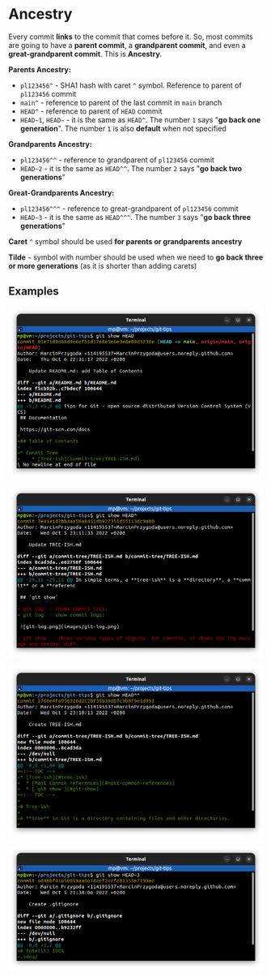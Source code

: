 # Ancestry

Every commit **links** to the commit that comes before it. So, most commits are going to have a **parent commit**, a **grandparent commit**, and even a **great-grandparent commit**. This is **Ancestry**.

**Parents Ancestry:**
* `pl123456^` - SHA1 hash with caret `^` symbol. Reference to parent of `pl123456` commit
* `main^` - reference to parent of the last commit in `main` branch
* `HEAD^` - reference to parent of `HEAD` commit
* `HEAD~1`, `HEAD~` - it is the same as `HEAD^`. The number `1` says "**go back one generation**". The number `1` is also **default** when not specified

**Grandparents Ancestry:**
* `pl123456^^` - reference to grandparent of `pl123456` commit
* `HEAD~2` - it is the same as `HEAD^^`. The number `2` says "**go back two generations**"

**Great-Grandparents Ancestry:**
* `pl123456^^^` - reference to great-grandparent of `pl123456` commit
* `HEAD~3` - it is the same as `HEAD^^^`. The number `3` says "**go back three generations**"

**Caret** `^` symbol should be used **for parents or grandparents ancestry**

**Tilde** `~` symbol with number should be used when we need to **go back three or more generations** (as it is shorter than adding carets)

## Examples

![ancestry-child.png](images/ancestry-child.png)

![ancestry-parent.png](images/ancestry-parent.png)

![ancestry-grandparent.png](images/ancestry-grandparent.png)

![ancestry-great-grandparent.png](images/ancestry-great-grandparent.png)